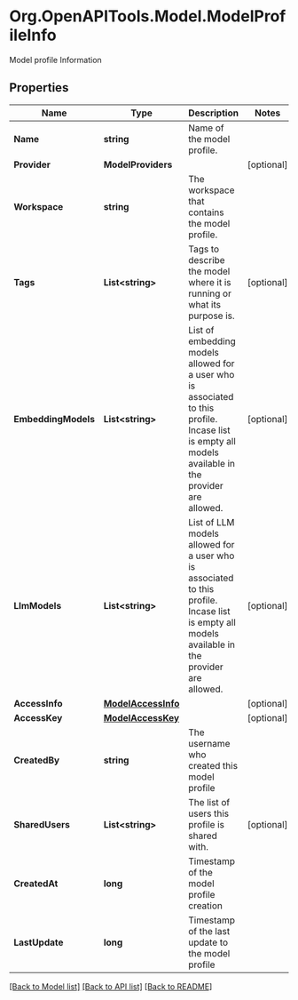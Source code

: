 # Org.OpenAPITools.Model.ModelProfileInfo
Model profile Information

## Properties

Name | Type | Description | Notes
------------ | ------------- | ------------- | -------------
**Name** | **string** | Name of the model profile. | 
**Provider** | **ModelProviders** |  | [optional] 
**Workspace** | **string** | The workspace that contains the model profile. | 
**Tags** | **List&lt;string&gt;** | Tags to describe the model where it is running or what its purpose is. | [optional] 
**EmbeddingModels** | **List&lt;string&gt;** | List of embedding models allowed for a user who is associated to this profile. Incase list is empty all models available in the provider are allowed. | [optional] 
**LlmModels** | **List&lt;string&gt;** | List of LLM models allowed for a user who is associated to this profile. Incase list is empty all models available in the provider are allowed. | [optional] 
**AccessInfo** | [**ModelAccessInfo**](ModelAccessInfo.md) |  | [optional] 
**AccessKey** | [**ModelAccessKey**](ModelAccessKey.md) |  | [optional] 
**CreatedBy** | **string** | The username who created this model profile | 
**SharedUsers** | **List&lt;string&gt;** | The list of users this profile is shared with. | [optional] 
**CreatedAt** | **long** | Timestamp of the model profile creation | 
**LastUpdate** | **long** | Timestamp of the last update to the model profile | 

[[Back to Model list]](../README.md#documentation-for-models) [[Back to API list]](../README.md#documentation-for-api-endpoints) [[Back to README]](../README.md)

